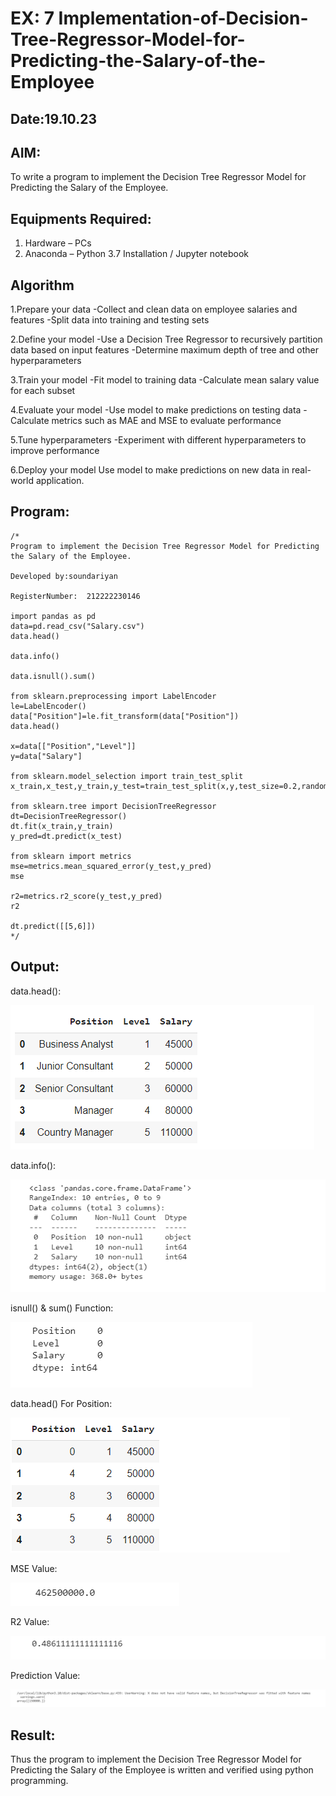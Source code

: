 # EX: 7 Implementation-of-Decision-Tree-Regressor-Model-for-Predicting-the-Salary-of-the-Employee

## Date:19.10.23

## AIM:
To write a program to implement the Decision Tree Regressor Model for Predicting the Salary of the Employee.

## Equipments Required:
1. Hardware – PCs
2. Anaconda – Python 3.7 Installation / Jupyter notebook

## Algorithm

1.Prepare your data -Collect and clean data on employee salaries and features -Split data into training and testing sets

2.Define your model -Use a Decision Tree Regressor to recursively partition data based on input features -Determine maximum depth of tree and other hyperparameters

3.Train your model -Fit model to training data -Calculate mean salary value for each subset

4.Evaluate your model -Use model to make predictions on testing data -Calculate metrics such as MAE and MSE to evaluate performance

5.Tune hyperparameters -Experiment with different hyperparameters to improve performance

6.Deploy your model Use model to make predictions on new data in real-world application.

## Program:
```
/*
Program to implement the Decision Tree Regressor Model for Predicting the Salary of the Employee.

Developed by:soundariyan

RegisterNumber:  212222230146

import pandas as pd
data=pd.read_csv("Salary.csv")
data.head()

data.info()

data.isnull().sum()

from sklearn.preprocessing import LabelEncoder
le=LabelEncoder()
data["Position"]=le.fit_transform(data["Position"])
data.head()

x=data[["Position","Level"]]
y=data["Salary"]

from sklearn.model_selection import train_test_split
x_train,x_test,y_train,y_test=train_test_split(x,y,test_size=0.2,random_state=2)

from sklearn.tree import DecisionTreeRegressor
dt=DecisionTreeRegressor()
dt.fit(x_train,y_train)
y_pred=dt.predict(x_test)

from sklearn import metrics
mse=metrics.mean_squared_error(y_test,y_pred)
mse

r2=metrics.r2_score(y_test,y_pred)
r2

dt.predict([[5,6]])
*/
```

## Output:

data.head():

![MODEL](https://github.com/soundariyan18/Implementation-of-Decision-Tree-Regressor-Model-for-Predicting-the-Salary-of-the-Employee/blob/main/Screenshot%202023-10-14%20165733.png)

data.info():

![MODEL](https://github.com/soundariyan18/Implementation-of-Decision-Tree-Regressor-Model-for-Predicting-the-Salary-of-the-Employee/blob/main/Screenshot%202023-10-14%20165753.png)

isnull() & sum() Function:

![MODEL](https://github.com/soundariyan18/Implementation-of-Decision-Tree-Regressor-Model-for-Predicting-the-Salary-of-the-Employee/blob/main/Screenshot%202023-10-14%20165816.png)

data.head() For Position:

![MODEL](https://github.com/soundariyan18/Implementation-of-Decision-Tree-Regressor-Model-for-Predicting-the-Salary-of-the-Employee/blob/main/Screenshot%202023-10-14%20165831.png)

MSE Value:

![MODEL](https://github.com/soundariyan18/Implementation-of-Decision-Tree-Regressor-Model-for-Predicting-the-Salary-of-the-Employee/blob/main/Screenshot%202023-10-14%20165853.png)

R2 Value:

![MODEL](https://github.com/soundariyan18/Implementation-of-Decision-Tree-Regressor-Model-for-Predicting-the-Salary-of-the-Employee/blob/main/Screenshot%202023-10-14%20165906.png)

Prediction Value:

![MODEL](https://github.com/soundariyan18/Implementation-of-Decision-Tree-Regressor-Model-for-Predicting-the-Salary-of-the-Employee/blob/main/Screenshot%202023-10-14%20165922.png)




## Result:

Thus the program to implement the Decision Tree Regressor Model for Predicting the Salary of the Employee is written and verified using python programming.
